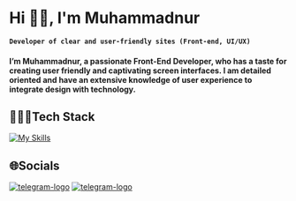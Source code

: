 # Hi 👋🏻, I'm Muhammadnur

**`Developer of clear and user-friendly sites (Front-end, UI/UX)`**

#### I’m Muhammadnur, a passionate Front-End Developer, who has a taste for creating user friendly and captivating screen interfaces. I am detailed oriented and have an extensive knowledge of user experience to integrate design with technology.

## 🧑🏻‍💻Tech Stack
[![My Skills](https://skillicons.dev/icons?i=html,css,sass,js,git,bootstrap,figma,vscode,obsidian)](https://skillicons.dev)

## 🌐Socials
[<img src="https://i.postimg.cc/kXsGWnnY/telegram-1.png" border="0" alt="telegram-logo"/>](https://t.me/dark_primary)
[<img src="https://i.postimg.cc/kXsGWnnY/telegram-1.png" border="0" alt="telegram-logo"/>](https://t.me/dark_primary)